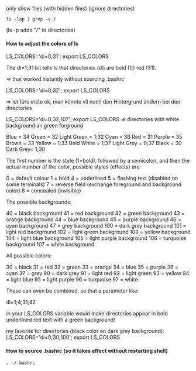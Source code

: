 only show files (with hidden files) (ignore directories)
```
ls -lap | grep -v /
```
(ls -p adds "/" to directories)


#### How to adjust the colors of ls

LS_COLORS='di=0;31'; export LS_COLORS

The di=1;31 bit tells ls that directories (di) are bold (1;) red (31).

=> that worked instantly without sourcing .bashrc

LS_COLORS='di=0;32'; export LS_COLORS

=> ist fürs erste ok, man könnte vll noch den Hintergrund ändern bei den directories

LS_COLORS='di=0;32;107'; export LS_COLORS
=> directories with white background an green forground

Blue = 34
Green = 32
Light Green = 1;32
Cyan = 36
Red = 31
Purple = 35
Brown = 33
Yellow = 1;33
Bold White = 1;37
Light Grey = 0;37
Black = 30
Dark Grey= 1;30

The first number is the style (1=bold), followed by a semicolon, and then the actual number of the color, possible styles (effects) are:

0   = default colour
1   = bold
4   = underlined
5   = flashing text (disabled on some terminals)
7   = reverse field (exchange foreground and background color)
8   = concealed (invisible)

The possible backgrounds:

40  = black background
41  = red background
42  = green background
43  = orange background
44  = blue background
45  = purple background
46  = cyan background
47  = grey background
100 = dark grey background
101 = light red background
102 = light green background
103 = yellow background
104 = light blue background
105 = light purple background
106 = turquoise background
107 = white background

All possible colors:

30  = black
31  = red
32  = green
33  = orange
34  = blue
35  = purple
36  = cyan
37  = grey
90  = dark grey
91  = light red
92  = light green
93  = yellow
94  = light blue
95  = light purple
96  = turquoise
97  = white

These can even be combined, so that a parameter like:

di=1;4;31;42

in your LS_COLORS variable would make directories appear in bold underlined red text with a green background!

my favorite for directories (black color on dark grey background):
LS_COLORS='di=0;30;100'; export LS_COLORS


#### How to source .bashrc (so it takes effect without restarting shell)

```
. ~/.bashrc
```

